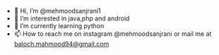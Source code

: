 - 👋 Hi, I’m @mehmoodsanjrani1
- 👀 I’m interested in java,php and android
- 🌱 I’m currently learning python
- 📫 How to reach me on instagram @mehmoodsanjrani or mail me at baloch.mahmood94@gmail.com

<!---
mehmoodsanjrani1/mehmoodsanjrani1 is a ✨ special ✨ repository because its `README.md` (this file) appears on your GitHub profile.
You can click the Preview link to take a look at your changes.
--->
